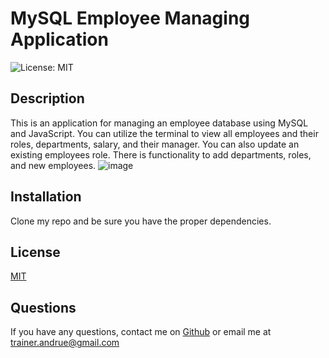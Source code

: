 # MySQL Employee Managing Application

  ![License: MIT](https://img.shields.io/badge/License-MIT-yellow.svg)

  ## Description
  This is an application for managing an employee database using MySQL and JavaScript. You can utilize the terminal to view all employees and their roles, departments, salary, and their manager. You can also update an existing employees role. There is functionality to add departments, roles, and new employees.
  ![image](https://github.com/AndrueGage/employee-tracker/assets/147120878/4ca7b7b3-b885-46ea-86e8-479a2789f78a)

  ## Installation
 Clone my repo and be sure you have the proper dependencies. 
 

 ## License
 [MIT](https://opensource.org/licenses/MIT)

  ## Questions
  If you have any questions, contact me on [Github](https://github.com/AndrueGage/) or email me at trainer.andrue@gmail.com
